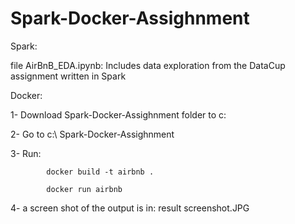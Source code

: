 # Spark-Docker-Assighnment

Spark:

   file AirBnB_EDA.ipynb: Includes data exploration from the DataCup assignment written in Spark      

Docker:

   1- Download  Spark-Docker-Assighnment folder to c:

   2- Go to c:\ Spark-Docker-Assighnment

   3- Run: 

            docker build -t airbnb .
            
            docker run airbnb

   4- a screen shot of the output is in: result screenshot.JPG

